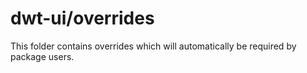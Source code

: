 # dwt-ui/overrides

This folder contains overrides which will automatically be required by package users.
